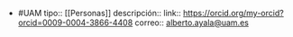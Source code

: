 - #UAM
tipo:: [[Personas]] 
descripción::
link:: https://orcid.org/my-orcid?orcid=0009-0004-3866-4408
correo:: alberto.ayala@uam.es
